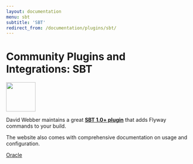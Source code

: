 ```yaml
---
layout: documentation
menu: sbt
subtitle: 'SBT'
redirect_from: /documentation/plugins/sbt/
---
```

# Community Plugins and Integrations: SBT

<img src="/assets/logos/sbt.svg" height="80">

David Webber maintains a great <strong><a href="https://github.com/flyway/flyway-sbt">SBT 1.0+ plugin</a></strong> that adds Flyway commands to your build.

The website also comes with comprehensive documentation on usage and configuration.

<p class="next-steps">
    <a class="btn btn-primary" href="/documentation/database/oracle">Oracle <i class="fa fa-arrow-right"></i></a>
</p>